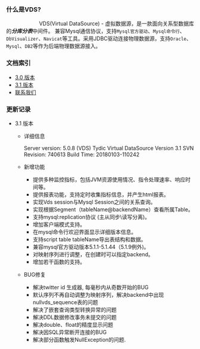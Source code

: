 ### 什么是VDS?
	
	
&emsp;&emsp;&emsp;&emsp;&emsp;&emsp;
VDS(Virtual DataSource) - 虚拟数据源，是一款面向关系型数据库的***分库分表***中间件。 兼容Mysql通信协议，支持`Mysql官方驱动`、`Mysql命令行`、`DbVisualizer`、`Navicat`等工具。采用JDBC驱动连接物理数据源，支持`Oracle`、`Mysql`、`DB2`等作为后端物理数据源接入。

### 文档索引
* [3.0 版本](3.0/index.html)
* [3.1 版本](3.1/index.html)
* [联系我们](3.0/contact.html)

### 更新记录


* 3.1 版本
	* 详细信息
		
		Server version: 5.0.8 (VDS)
		Tydic Virtual DataSource Version 3.1
		SVN Revision: 740613  Build Time: 20180103-110242

	* 新增功能
		
		* 提供多种监控指标，包括JVM资源使用情况、指令处理速率、响应时间等。
		* 提供报表功能，支持定时收集指标信息，并产生html报表。
		* 实现Vds session与Mysql Session之间的关系查询。
		* 实现根据Segment（tableName@backendName）查看所属Table。
		* 支持mysql:replication协议 (主从同步\读写分离)。
		* 增加客户端模式支持。
		* 在mysql命令行欢迎界面显示详细版本信息。
		* 支持script table tableName导出表结构和数据。
		* 兼容mysql官方驱动版本5.1.1-5.1.44（5.1.9例外)。
		* 对映射序列进行调整，在创建时可以指定backend。
		* 增加若干函数的支持。
		
	* BUG修复
		* 解决twitter id 生成器, 每毫秒内从奇数开始的BUG		* 默认序列不再自动调整为映射序列，解决backend中出现nullvds_sequence表的问题		* 解决了嵌套查询类型转换异常的问题		* 解决DDL数据修改事务未提交的问题		* 解决double、float的精度显示问题		* 解决因SQL异常断开连接的BUG		* 解决部分函数触发NullException的问题.